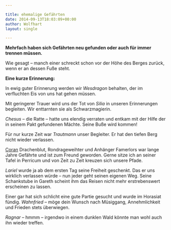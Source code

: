 ```yaml
---

title: ehemalige Gefährten
date: 2014-09-13T18:03:09+00:00
author: Wolfhart
layout: single

---
```

**Mehrfach haben sich Gefährten neu gefunden oder auch für immer trennen müssen.**

Wie gesagt &#8211; manch einer schreckt schon vor der Höhe des Berges zurück, wenn er an dessen Fuße steht.

**Eine kurze Erinnerung:**

In ewig guter Erinnerung werden wir _Wesdragon_ behalten, der im verfluchten Eis von uns hat gehen müssen.

Mit geringerer Trauer wird uns der Tot von _Silia_ in unseren Erinnerungen begleiten. Wir enttarnten sie als Schwarzmagierin.

_Chesus_ – die Ratte – hatte uns elendig verraten und entkam mit der Hilfe der in seinem Pakt gefundenen Mächte. Seine Buße wird kommen!

Für nur kurze Zeit war _Trautmann_ unser Begleiter. Er hat den tiefen Berg nicht wieder verlassen.

[Coran](http://www.phexkinder.de/mittelgruppe/coran/ "Coran") Drachenblut, Rondrageweihter und Anhänger Famerlors war lange Jahre Gefährte und ist zum Freund geworden. Gerne sitze ich an seiner Tafel in Perricum und von Zeit zu Zeit kreuzen sich unsere Pfade.

_Lariel_ wurde ja ab dem ersten Tag seine Freiheit geschenkt. Das er uns wirklich verlassen würde – nun jeder geht seinen eigenen Weg. Seine Schankstube in Gareth scheint ihm das Reisen nicht mehr erstrebenswert erscheinen zu lassen.

Einer gar hat sich schlicht eine gute Partie gesucht und wurde im Horasiat fündig. _Wahnfried_ – möge dein Wunsch nach Müsiggang, Annehmlichkeit und Frieden stets überwiegen.

_Ragnar_ – hmmm – irgendwo in einem dunklen Wald könnte man wohl auch ihn wieder treffen.

&nbsp;
